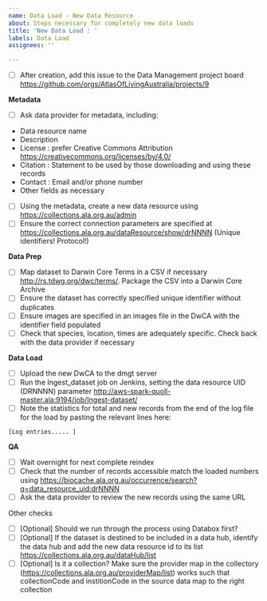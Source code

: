 ```yaml
---
name: Data Load - New Data Resource
about: Steps necessary for completely new data loads
title: 'New Data Load : '
labels: Data Load
assignees: ''

---
```


- [ ] After creation, add this issue to the Data Management project board https://github.com/orgs/AtlasOfLivingAustralia/projects/9

**Metadata**
- [ ] Ask data provider for metadata, including:
* Data resource name
* Description
* License : prefer Creative Commons Attribution https://creativecommons.org/licenses/by/4.0/
* Citation : Statement to be used by those downloading and using these records
* Contact : Email and/or phone number
* Other fields as necessary
- [ ] Using the metadata, create a new data resource using https://collections.ala.org.au/admin
- [ ] Ensure the correct connection parameters are specified at https://collections.ala.org.au/dataResource/show/drNNNN (Unique identifiers! Protocol!) 

**Data Prep**
- [ ] Map dataset to Darwin Core Terms in a CSV if necessary http://rs.tdwg.org/dwc/terms/. Package the CSV into a Darwin Core Archive
- [ ] Ensure the dataset has correctly specified unique identifier without duplicates
- [ ] Ensure images are specified in an images file in the DwCA with the identifier field populated
- [ ] Check that species, location, times are adequately specific. Check back with the data provider if necessary

**Data Load**
- [ ] Upload the new DwCA to the dmgt server
- [ ] Run the Ingest_dataset job on Jenkins, setting the data resource UID (DRNNNN) parameter http://aws-spark-quoll-master.ala:9194/job/Ingest-dataset/
- [ ] Note the statistics for total and new records from the end of the log file for the load by pasting the relevant lines here:
```
[Log entries..... ]
```
**QA**
- [ ] Wait overnight for next complete reindex
- [ ] Check that the number of records accessible match the loaded numbers using https://biocache.ala.org.au/occurrence/search?q=data_resource_uid:drNNNN
- [ ] Ask the data provider to review the new records using the same URL

Other checks
- [ ] [Optional] Should we run through the process using Databox first?
- [ ] [Optional] If the dataset is destined to be included in a data hub, identify the data hub and add the new data resource id to its list https://collections.ala.org.au/dataHub/list
- [ ] [Optional] Is it a collection? Make sure the provider map in the collectory (https://collections.ala.org.au/providerMap/list) works such that collectionCode and institionCode in the source data map to the right collection
